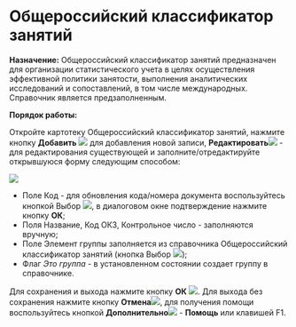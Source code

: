 ﻿#  Общероссийский классификатор занятий

**Назначение:** Общероссийский классификатор занятий предназначен для  организации статистического учета в целях осуществления эффективной политики занятости, выполнения аналитических исследований и сопоставлений, в том числе международных. Справочник является предзаполненным.

**Порядок работы:**

Откройте картотеку  Общероссийский классификатор занятий, нажмите кнопку **Добавить** ![](topic:Com.AddFiles.Buttons.Btn_Add.png)  для добавления новой записи, **Редактировать**![](topic:Integration.AddFiles.Buttons.Btn_Edit.png) - для редактирования существующей и заполните/отредактируйте открывшуюся форму следующим способом:

![](topic:.AddFiles.Screenshot_11307.jpg)

* Поле Код - для обновления кода/номера документа воспользуйтесь кнопкой Выбор ![](topic:Com.AddFiles.Buttons.Btn_select.png), в диалоговом окне подтверждение нажмите кнопку **ОК**;
* Поля Название, Код ОКЗ, Контрольное число - заполняются вручную;
* Поле Элемент группы заполняется из справочника Общероссийский классификатор занятий (кнопка Выбор ![](topic:Com.AddFiles.Buttons.Btn_select.png));
* Флаг *Это группа* - в установленном состоянии создает группу в справочнике.

Для сохранения и выхода нажмите кнопку **ОК** ![](topic:Com.AddFiles.Buttons.Btn_Post.png).
Для выхода без сохранения нажмите кнопку **Отмена**![](topic:Com.AddFiles.Buttons.Btn_CloseCancel.png), для получения помощи воспользуйтесь кнопкой  **Дополнительно**![](topic:Com.AddFiles.Buttons.Btn_OK.png) - **Помощь** или клавишей F1.

